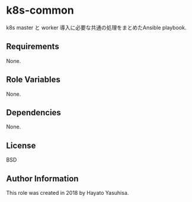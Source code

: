 k8s-common
=========

k8s master と worker 導入に必要な共通の処理をまとめたAnsible playbook.

Requirements
------------

None.

Role Variables
--------------

None.

Dependencies
------------

None.

License
-------

BSD

Author Information
------------------

This role was created in 2018 by Hayato Yasuhisa.